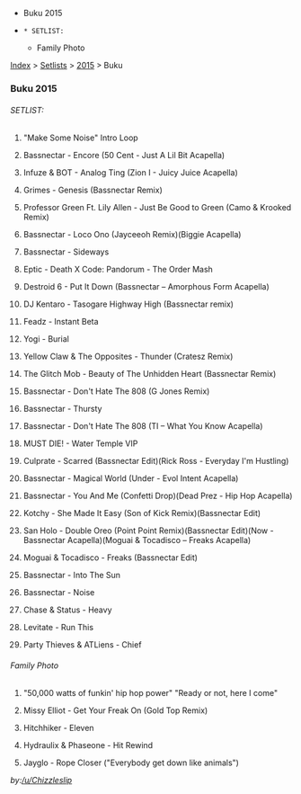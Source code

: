   * Buku 2015
  *     * SETLIST:
    * Family Photo

[Index](https://www.reddit.com/r/bassnectar/wiki/index) >
[Setlists](https://www.reddit.com/r/bassnectar/wiki/interactive/setlists) >
[2015](https://www.reddit.com/r/bassnectar/wiki/interactive/setlists/2015) >
Buku

### Buku 2015

###### SETLIST:

  1. "Make Some Noise" Intro Loop

  2. Bassnectar - Encore (50 Cent - Just A Lil Bit Acapella)

  3. Infuze & BOT - Analog Ting (Zion I - Juicy Juice Acapella)

  4. Grimes - Genesis (Bassnectar Remix)

  5. Professor Green Ft. Lily Allen - Just Be Good to Green (Camo & Krooked Remix)

  6. Bassnectar - Loco Ono (Jayceeoh Remix)(Biggie Acapella)

  7. Bassnectar - Sideways

  8. Eptic - Death X Code: Pandorum - The Order Mash

  9. Destroid 6 - Put It Down (Bassnectar – Amorphous Form Acapella)

  10. DJ Kentaro - Tasogare Highway High (Bassnectar remix)

  11. Feadz - Instant Beta

  12. Yogi - Burial 

  13. Yellow Claw & The Opposites - Thunder (Cratesz Remix)

  14. The Glitch Mob - Beauty of The Unhidden Heart (Bassnectar Remix)

  15. Bassnectar - Don't Hate The 808 (G Jones Remix)

  16. Bassnectar - Thursty

  17. Bassnectar - Don't Hate The 808 (TI – What You Know Acapella)

  18. MUST DIE! - Water Temple VIP

  19. Culprate - Scarred (Bassnectar Edit)(Rick Ross - Everyday I'm Hustling)

  20. Bassnectar - Magical World (Under - Evol Intent Acapella)

  21. Bassnectar - You And Me (Confetti Drop)(Dead Prez - Hip Hop Acapella)

  22. Kotchy - She Made It Easy (Son of Kick Remix)(Bassnectar Edit)

  23. San Holo - Double Oreo (Point Point Remix)(Bassnectar Edit)(Now - Bassnectar Acapella)(Moguai & Tocadisco – Freaks Acapella)

  24. Moguai & Tocadisco - Freaks (Bassnectar Edit)

  25. Bassnectar - Into The Sun

  26. Bassnectar - Noise

  27. Chase & Status - Heavy

  28. Levitate - Run This

  29. Party Thieves & ATLiens - Chief

###### Family Photo

  1. "50,000 watts of funkin' hip hop power" "Ready or not, here I come"

  2. Missy Elliot - Get Your Freak On (Gold Top Remix)

  3. Hitchhiker - Eleven

  4. Hydraulix & Phaseone - Hit Rewind

  5. Jayglo - Rope Closer ("Everybody get down like animals")

_by:[/u/Chizzleslip](/u/Chizzleslip)_

